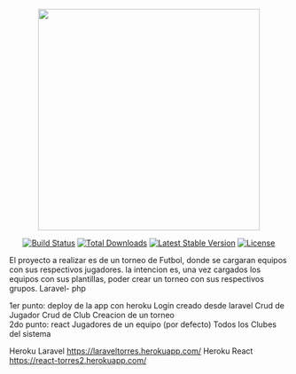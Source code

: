 <p align="center"><a href="https://laravel.com" target="_blank"><img src="https://raw.githubusercontent.com/laravel/art/master/logo-lockup/5%20SVG/2%20CMYK/1%20Full%20Color/laravel-logolockup-cmyk-red.svg" width="400"></a></p>

<p align="center">
<a href="https://travis-ci.org/laravel/framework"><img src="https://travis-ci.org/laravel/framework.svg" alt="Build Status"></a>
<a href="https://packagist.org/packages/laravel/framework"><img src="https://img.shields.io/packagist/dt/laravel/framework" alt="Total Downloads"></a>
<a href="https://packagist.org/packages/laravel/framework"><img src="https://img.shields.io/packagist/v/laravel/framework" alt="Latest Stable Version"></a>
<a href="https://packagist.org/packages/laravel/framework"><img src="https://img.shields.io/packagist/l/laravel/framework" alt="License"></a>
</p>

El proyecto a realizar es de un torneo de Futbol, donde se cargaran equipos
con sus respectivos jugadores. la intencion es, una vez cargados los equipos
con sus plantillas, poder crear un torneo con sus respectivos grupos.
Laravel- php

1er punto: deploy de la app con heroku
		Login creado desde laravel
		Crud de Jugador
		Crud de Club
		Creacion de un torneo   
2do punto: react
		Jugadores de un equipo (por defecto)
		Todos los Clubes del sistema

Heroku Laravel
	https://laraveltorres.herokuapp.com/
Heroku React
		https://react-torres2.herokuapp.com/
